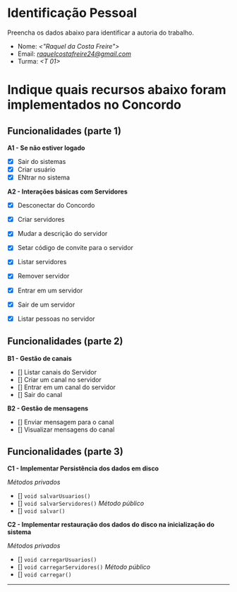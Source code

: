 ﻿# Identificação Pessoal

Preencha os dados abaixo para identificar a autoria do trabalho.

- Nome: *<"Raquel da Costa Freire">*
- Email: *<raquelcostafreire24@gmail.com>*
- Turma: *<T 01>*

# Indique quais recursos abaixo foram implementados no Concordo

## Funcionalidades (parte 1)

**A1 - Se não estiver logado**
- [x] Sair do sistemas
- [x] Criar usuário
- [x] ENtrar no sistema

**A2 - Interações básicas com Servidores**
- [x] Desconectar do Concordo
- [x] Criar servidores
- [x] Mudar a descrição do servidor
- [x] Setar código de convite para o servidor
- [x] Listar servidores
- [x] Remover servidor
- [x] Entrar em um servidor
- [x] Sair de um servidor
- [x] Listar pessoas no servidor


## Funcionalidades (parte 2)

**B1 - Gestão de canais**
- [] Listar canais do Servidor
- [] Criar um canal no servidor
- [] Entrar em um canal do servidor
- [] Sair do canal

**B2 - Gestão de mensagens**
- [] Enviar mensagem para o canal
- [] Visualizar mensagens do canal

## Funcionalidades (parte 3)

**C1 - Implementar Persistência dos dados em disco**

*Métodos privados*
- [] `void salvarUsuarios()`
- [] `void salvarServidores()`
*Método público*
- [] `void salvar()`

**C2 - Implementar restauração dos dados do disco na inicialização do sistema**

*Métodos privados*
- [] `void carregarUsuarios()`
- [] `void carregarServidores()`
*Método público*
- [] `void carregar()`



--------
